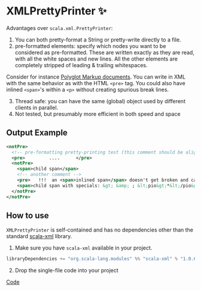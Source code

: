 # XMLPrettyPrinter ✨

Advantages over `scala.xml.PrettyPrinter`:

1. You can both pretty-format a String or pretty-write directly to a file.
2. pre-formatted elements: specify which nodes you want to be considered as pre-formatted.
   These are written exactly as they are read, with all the white spaces and new lines.
   All the other elements are completely stripped of leading & trailing whitespaces.

Consider for instance [Polyglot Markup documents](http://dev.w3.org/html5/html-polyglot/html-polyglot.html).
You can write in XML with the same behavior as with the HTML `<pre>` tag.
You could also have inlined `<span>`'s within a `<p>` without creating spurious break lines.

3. Thread safe: you can have the same (global) object used by different clients in parallel.
4. Not tested, but presumably more efficient in both speed and space

## Output Example

```xml
<notPre>
  <!-- pre-formatting pretty-printing test (this comment should be aligned)-->
  <pre>         ....      </pre>
  <notPre>
    <span>child span</span>
    <!-- another comment -->
    <pre>   !!!  an <span>inlined span</span> doesn't get broken and can have<span> spaces!!   </span><span>🙂</span></pre>
    <span>child span with specials: &gt; &amp; ; &lt;pio&gt;*&lt;/pio&gt; &lt;!-- ? --&gt;</span>
  </notPre>
</notPre>
```


## How to use

`XMLPrettyPrinter` is self-contained and has no dependencies other than the standard [scala-xml](https://github.com/scala/scala-xml) library.

1. Make sure you have `scala-xml` available in your project.

```scala
libraryDependencies += "org.scala-lang.modules" %% "scala-xml" % "1.0.6"
```

2. Drop the single-file code into your project

[Code](src/main/scala/rocks/juanmi/scala/xml/XMLPrettyPrinter.scala)
